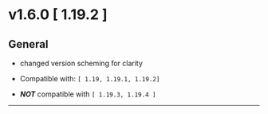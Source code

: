 # v1.6.0 [ 1.19.2 ]

## General

- changed version scheming for clarity

- Compatible with: `[ 1.19, 1.19.1, 1.19.2]`
- ***NOT*** compatible with `[ 1.19.3, 1.19.4 ]`

---